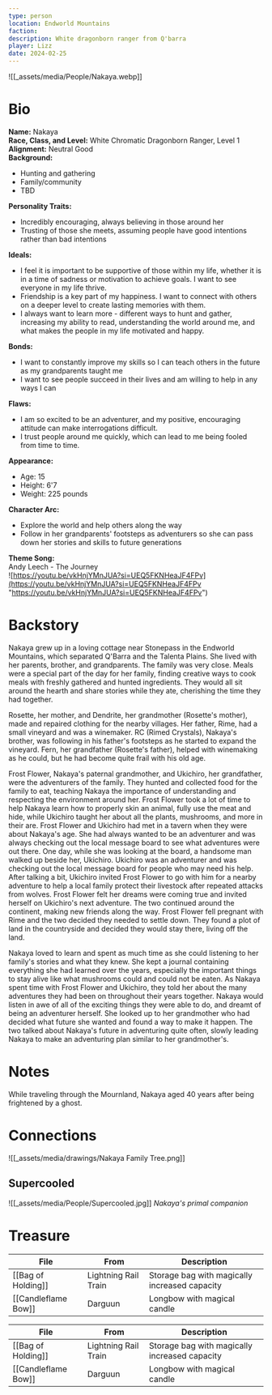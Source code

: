 ```yaml
---
type: person
location: Endworld Mountains
faction: 
description: White dragonborn ranger from Q'barra
player: Lizz
date: 2024-02-25
---
```

![[_assets/media/People/Nakaya.webp]]
# Bio
**Name:** Nakaya <br />
**Race, Class, and Level:** White Chromatic Dragonborn Ranger, Level 1 <br />
**Alignment:** Neutral Good <br />
**Background:**

- Hunting and gathering
- Family/community
- TBD

**Personality Traits:**

- Incredibly encouraging, always believing in those around her
- Trusting of those she meets, assuming people have good intentions rather than bad intentions

**Ideals:**

- I feel it is important to be supportive of those within my life, whether it is in a time of sadness or motivation to achieve goals. I want to see everyone in my life thrive.
- Friendship is a key part of my happiness. I want to connect with others on a deeper level to create lasting memories with them.
- I always want to learn more - different ways to hunt and gather, increasing my ability to read, understanding the world around me, and what makes the people in my life motivated and happy.

**Bonds:**

- I want to constantly improve my skills so I can teach others in the future as my grandparents taught me
- I want to see people succeed in their lives and am willing to help in any ways I can

**Flaws:**

- I am so excited to be an adventurer, and my positive, encouraging attitude can make interrogations difficult.
- I trust people around me quickly, which can lead to me being fooled from time to time.

**Appearance:**  

- Age: 15
- Height: 6'7
- Weight: 225 pounds

**Character Arc:**

- Explore the world and help others along the way
- Follow in her grandparents' footsteps as adventurers so she can pass down her stories and skills to future generations

**Theme Song:**<br />
Andy Leech - The Journey<br />
![https://youtu.be/vkHnjYMnJUA?si=UEQ5FKNHeaJF4FPv](https://youtu.be/vkHnjYMnJUA?si=UEQ5FKNHeaJF4FPv "https://youtu.be/vkHnjYMnJUA?si=UEQ5FKNHeaJF4FPv")

# Backstory

Nakaya grew up in a loving cottage near Stonepass in the Endworld Mountains, which separated Q'Barra and the Talenta Plains. She lived with her parents, brother, and grandparents. The family was very close. Meals were a special part of the day for her family, finding creative ways to cook meals with freshly gathered and hunted ingredients. They would all sit around the hearth and share stories while they ate, cherishing the time they had together. 

Rosette, her mother, and Dendrite, her grandmother (Rosette's mother), made and repaired clothing for the nearby villages. Her father, Rime, had a small vineyard and was a winemaker. RC (Rimed Crystals), Nakaya's brother, was following in his father's footsteps as he started to expand the vineyard. Fern, her grandfather (Rosette's father), helped with winemaking as he could, but he had become quite frail with his old age.  

Frost Flower, Nakaya's paternal grandmother, and Ukichiro, her grandfather, were the adventurers of the family. They hunted and collected food for the family to eat, teaching Nakaya the importance of understanding and respecting the environment around her. Frost Flower took a lot of time to help Nakaya learn how to properly skin an animal, fully use the meat and hide, while Ukichiro taught her about all the plants, mushrooms, and more in their are. Frost Flower and Ukichiro had met in a tavern when they were about Nakaya's age. She had always wanted to be an adventurer and was always checking out the local message board to see what adventures were out there. One day, while she was looking at the board, a handsome man walked up beside her, Ukichiro. Ukichiro was an adventurer and was checking out the local message board for people who may need his help. After talking a bit, Ukichiro invited Frost Flower to go with him for a nearby adventure to help a local family protect their livestock after repeated attacks from wolves. Frost Flower felt her dreams were coming true and invited herself on Ukichiro's next adventure. The two continued around the continent, making new friends along the way. Frost Flower fell pregnant with Rime and the two decided they needed to settle down. They found a plot of land in the countryside and decided they would stay there, living off the land. 

Nakaya loved to learn and spent as much time as she could listening to her family's stories and what they knew. She kept a journal containing everything she had learned over the years, especially the important things to stay alive like what mushrooms could and could not be eaten. As Nakaya spent time with Frost Flower and Ukichiro, they told her about the many adventures they had been on throughout their years together. Nakaya would listen in awe of all of the exciting things they were able to do, and dreamt of being an adventurer herself. She looked up to her grandmother who had decided what future she wanted and found a way to make it happen. The two talked about Nakaya's future in adventuring quite often, slowly leading Nakaya to make an adventuring plan similar to her grandmother's.

# Notes
While traveling through the Mournland, Nakaya aged 40 years after being frightened by a ghost.


# Connections
![[_assets/media/drawings/Nakaya Family Tree.png]]
## Supercooled
![[_assets/media/People/Supercooled.jpg]]
*Nakaya's primal companion*

# Treasure
<!-- QueryToSerialize: TABLE location as "From", description as "Description" where owner = "Nakaya" -->
<!-- SerializedQuery: TABLE location as "From", description as "Description" where owner = "Nakaya" -->

| File                                             | From                 | Description                                   |
| ------------------------------------------------ | -------------------- | --------------------------------------------- |
| [[Bag of Holding]]   | Lightning Rail Train | Storage bag with magically increased capacity |
| [[Candleflame Bow]] | Darguun              | Longbow with magical candle                   |
<!-- SerializedQuery END -->
<!-- SerializedQuery: TABLE location as "From", description as "Description" where owner = "Nakaya" -->

| File                                             | From                 | Description                                   |
| ------------------------------------------------ | -------------------- | --------------------------------------------- |
| [[Bag of Holding]]   | Lightning Rail Train | Storage bag with magically increased capacity |
| [[Candleflame Bow]] | Darguun              | Longbow with magical candle                   |
<!-- SerializedQuery END -->
